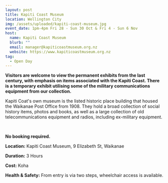 ```yaml
---
layout: post
title: Kapiti Coast Museum
location: Wellington City
img: /assets/uploaded/kapiti-coast-museum.jpg
event_date: 1pm-4pm Fri 28 - Sun 30 Oct & Fri 4 - Sun 6 Nov
host:
  name: Kapiti Coast Museum
  blurb: ""
  email: manager@kapiticoastmuseum.org.nz
  website: https://www.kapiticoastmuseum.org.nz
tag:
  - Open Day
---
```

**Visitors are welcome to view the permanent exhibits from the last century, with emphasis on items associated with the Kapiti Coast. There is a temporary exhibit utilising some of the military communications equipment from our collection.**

Kapiti Coat's own museum is the listed historic place building that housed the Waikanae Post Office from 1908. They hold a broad collection of social history items, photos and books, as well as a large collection of old telecommunications equipment and radios, including ex-military equipment.

<br>

**No booking required.**

**Location:** Kapiti Coast Museum, 9 Elizabeth St, Waikanae

**Duration:** 3 Hours

**Cost:** Koha

**Health & Safety:** From entry is via two steps, wheelchair access is available.